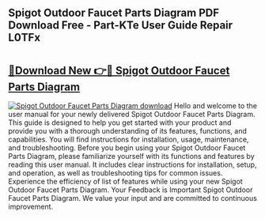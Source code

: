 ## Spigot Outdoor Faucet Parts Diagram PDF Download Free - Part-KTe User Guide Repair L0TFx

# <h2><a href="http://dfiwjw9.blite.top/?on=Spigot+Outdoor+Faucet+Parts+Diagram">🔗Download New 👉🔴 Spigot Outdoor Faucet Parts Diagram</a></h2>

[![Spigot Outdoor Faucet Parts Diagram download](https://i.imgur.com/lujVjoI.png)](http://dfiwjw9.blite.top/?on=Spigot+Outdoor+Faucet+Parts+Diagram)
Hello and welcome to the user manual for your newly delivered Spigot Outdoor Faucet Parts Diagram. This guide is designed to help you get started with your product and provide you with a thorough understanding of its features, functions, and capabilities. You will find instructions for installation, usage, maintenance, and troubleshooting. Before you begin using your Spigot Outdoor Faucet Parts Diagram, please familiarize yourself with its functions and features by reading this user manual. It includes clear instructions for installation, setup, and operation, as well as troubleshooting tips for common issues. Experience the efficiency of list of features while using your new Spigot Outdoor Faucet Parts Diagram. Your Feedback is Important Spigot Outdoor Faucet Parts Diagram. We value your input and are committed to continuous improvement.
